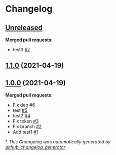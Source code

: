 # Changelog

## [Unreleased](https://github.com/steve-stonehouse/release-testing/tree/HEAD)

**Merged pull requests:**

- test3 [\#7](https://github.com/steve-stonehouse/release-testing/pull/7)

## [1.1.0](https://github.com/steve-stonehouse/release-testing/tree/1.1.0) (2021-04-19)

## [1.0.0](https://github.com/steve-stonehouse/release-testing/tree/1.0.0) (2021-04-19)

**Merged pull requests:**

- Fix dep [\#6](https://github.com/steve-stonehouse/release-testing/pull/6)
- test [\#5](https://github.com/steve-stonehouse/release-testing/pull/5)
- test2 [\#4](https://github.com/steve-stonehouse/release-testing/pull/4)
- Fix token [\#3](https://github.com/steve-stonehouse/release-testing/pull/3)
- Fix branch [\#2](https://github.com/steve-stonehouse/release-testing/pull/2)
- Add test1 [\#1](https://github.com/steve-stonehouse/release-testing/pull/1)



\* *This Changelog was automatically generated by [github_changelog_generator](https://github.com/github-changelog-generator/github-changelog-generator)*
